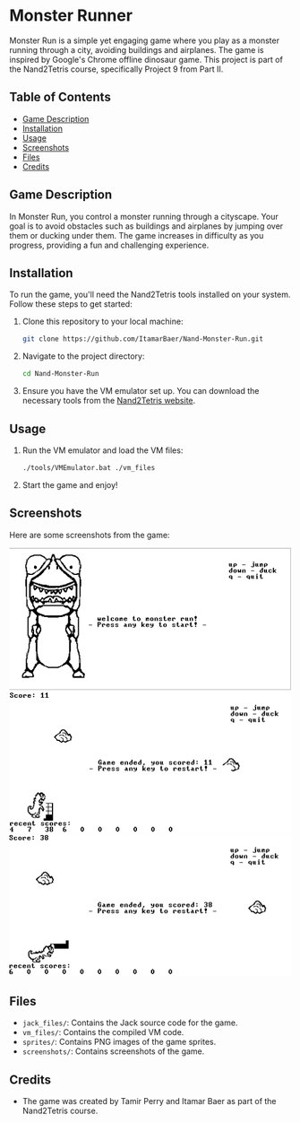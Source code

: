 # Monster Runner

Monster Run is a simple yet engaging game where you play as a monster running through a city, avoiding buildings and airplanes. The game is inspired by Google's Chrome offline dinosaur game. This project is part of the Nand2Tetris course, specifically Project 9 from Part II. 

## Table of Contents
- [Game Description](#game-description)
- [Installation](#installation)
- [Usage](#usage)
- [Screenshots](#screenshots)
- [Files](#files)
- [Credits](#Credits)



## Game Description
In Monster Run, you control a monster running through a cityscape. Your goal is to avoid obstacles such as buildings and airplanes by jumping over them or ducking under them. The game increases in difficulty as you progress, providing a fun and challenging experience.

## Installation
To run the game, you'll need the Nand2Tetris tools installed on your system. Follow these steps to get started:
1. Clone this repository to your local machine:
    ```sh
    git clone https://github.com/ItamarBaer/Nand-Monster-Run.git
    ```
2. Navigate to the project directory:
    ```sh
    cd Nand-Monster-Run
    ```
3. Ensure you have the VM emulator set up. You can download the necessary tools from the [Nand2Tetris website](https://www.nand2tetris.org/software).

## Usage
1. Run the VM emulator and load the VM files:
    ```sh
    ./tools/VMEmulator.bat ./vm_files
    ```
3. Start the game and enjoy!

## Screenshots
Here are some screenshots from the game:

![Screenshot 1](./screenshots/opening_screen.png)
![Screenshot 2](./screenshots/game_screen1.png)
![Screenshot 3](./screenshots/game_screen2.png)

## Files
- `jack_files/`: Contains the Jack source code for the game.
- `vm_files/`: Contains the compiled VM code.
- `sprites/`: Contains PNG images of the game sprites.
- `screenshots/`: Contains screenshots of the game.

## Credits
- The game was created by Tamir Perry and Itamar Baer as part of the Nand2Tetris course.
